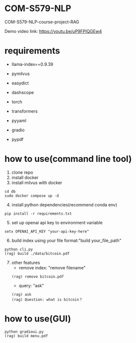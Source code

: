 # COM-S579-NLP
COM-S579-NLP-course-project-RAG

Demo video link: https://youtu.be/uP9FPIQGEw4

# requirements
- llama-index==0.9.39
- pymilvus
- easydict
- dashscope

- torch
- transformers
- pyyaml
- gradio

- pypdf

# how to use(command line tool)
1. clone repo
2. install docker
3. install milvus with docker
```
cd db
sudo docker compose up -d
```
4. install python dependencies(recommend conda env)
```
pip install -r requirements.txt
```
5. set up openai api key to environment variable
```
setx OPENAI_API_KEY "your-api-key-here"
```

6. build index using your file
format:"build your_file_path"
```
python cli.py
(rag) build ./data/bitcoin.pdf
```

7. other features
    - remove index: "remove filename"
    ```
    (rag) remove bitcoin.pdf
    ```
    - query: "ask"
    ```
    (rag) ask
    (rag) Question: what is bitcoin？
    ```
# how to use(GUI)

```
python gradioui.py
(rag) build menu.pdf
```

